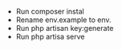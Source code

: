 
- Run composer instal 
- Rename env.example to env.
- Run php artisan key:generate
- Run php artisa serve 

